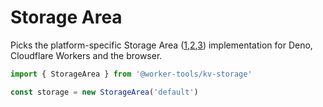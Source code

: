 # Storage Area

Picks the platform-specific Storage Area ([1],[2],[3]) implementation for Deno, Cloudflare Workers and the browser.

```ts
import { StorageArea } from '@worker-tools/kv-storage'

const storage = new StorageArea('default')
```


[1]: https://developers.google.com/web/updates/2019/03/kv-storage
[2]: https://css-tricks.com/kv-storage/
[3]: https://github.com/WICG/kv-storage